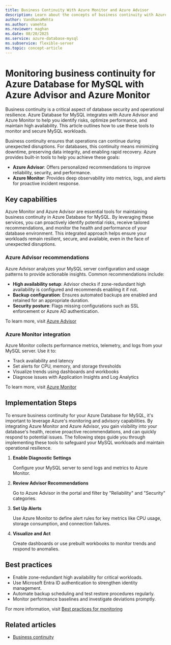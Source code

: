 ```yaml
---
title: Business Continuity With Azure Monitor and Azure Advisor
description: Learn about the concepts of business continuity with Azure Monitor and Azure Advisor in Azure Database for MySQL - Flexible Server.
author: VandhanaMehta
ms.author: vamehta
ms.reviewer: maghan
ms.date: 08/20/2025
ms.service: azure-database-mysql
ms.subservice: flexible-server
ms.topic: concept-article
---
```


# Monitoring business continuity for Azure Database for MySQL with Azure Advisor and Azure Monitor

Business continuity is a critical aspect of database security and operational resilience. Azure Database for MySQL integrates with Azure Advisor and Azure Monitor to help you identify risks, optimize performance, and maintain high availability. This article outlines how to use these tools to monitor and secure MySQL workloads.

Business continuity ensures that operations can continue during unexpected disruptions. For databases, this continuity means minimizing downtime, preserving data integrity, and enabling rapid recovery. Azure provides built-in tools to help you achieve these goals:

- **Azure Advisor**: Offers personalized recommendations to improve reliability, security, and performance.
- **Azure Monitor**: Provides deep observability into metrics, logs, and alerts for proactive incident response.

## Key capabilities

Azure Monitor and Azure Advisor are essential tools for maintaining business continuity in Azure Database for MySQL. By leveraging these services, you can proactively identify potential risks, receive tailored recommendations, and monitor the health and performance of your database environment. This integrated approach helps ensure your workloads remain resilient, secure, and available, even in the face of unexpected disruptions.

### Azure Advisor recommendations

Azure Advisor analyzes your MySQL server configuration and usage patterns to provide actionable insights. Common recommendations include:

- **High availability setup**: Advisor checks if zone-redundant high availability is configured and recommends enabling it if not.
- **Backup configuration**: Ensures automated backups are enabled and retained for an appropriate duration.
- **Security posture**: Flags missing configurations such as SSL enforcement or Azure AD authentication.

To learn more, visit [Azure Advisor](concepts-azure-advisor-recommendations.md)

### Azure Monitor integration

Azure Monitor collects performance metrics, telemetry, and logs from your MySQL server. Use it to:

- Track availability and latency
- Set alerts for CPU, memory, and storage thresholds
- Visualize trends using dashboards and workbooks
- Diagnose issues with Application Insights and Log Analytics

To learn more, visit [Azure Monitor](/azure/azure-monitor/metrics/data-platform-metrics)

## Implementation Steps

To ensure business continuity for your Azure Database for MySQL, it's important to leverage Azure's monitoring and advisory capabilities. By integrating Azure Monitor and Azure Advisor, you gain visibility into your database's health, receive proactive recommendations, and can quickly respond to potential issues. The following steps guide you through implementing these tools to safeguard your MySQL workloads and maintain operational resilience.

1. **Enable Diagnostic Settings**

   Configure your MySQL server to send logs and metrics to Azure Monitor.

1. **Review Advisor Recommendations**

   Go to Azure Advisor in the portal and filter by "Reliability" and "Security" categories.

1. **Set Up Alerts**

   Use Azure Monitor to define alert rules for key metrics like CPU usage, storage consumption, and connection failures.

1. **Visualize and Act**

   Create dashboards or use prebuilt workbooks to monitor trends and respond to anomalies.

## Best practices

- Enable zone-redundant high availability for critical workloads.
- Use Microsoft Entra ID authentication to strengthen identity management.
- Automate backup scheduling and test restore procedures regularly.
- Monitor performance baselines and investigate deviations promptly.

For more information, visit [Best practices for monitoring](concept-monitoring-best-practices.md)

## Related articles

- [Business continuity](concepts-business-continuity.md)

